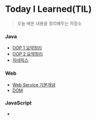 # Today I Learned(TIL)
>오늘 배운 내용을 정리해두는 저장소
### Java
  - [OOP 1 요약정리](https://github.com/ChaewonHan/TIL/blob/main/Java/OOP%201%20%EC%9A%94%EC%95%BD%EC%A0%95%EB%A6%AC.md)
  - [OOP 2 요약정리](https://github.com/ChaewonHan/TIL/blob/main/OOP%202%20%EC%9A%94%EC%95%BD%EC%A0%95%EB%A6%AC.md)
  - [지네릭스](https://github.com/ChaewonHan/TIL/blob/main/%EC%A7%80%EB%84%A4%EB%A6%AD%EC%8A%A4.md)
### Web
  - [Web Service 기본개념](https://github.com/ChaewonHan/TIL/blob/main/Web%20Service%20%EA%B8%B0%EB%B3%B8%EA%B0%9C%EB%85%90.md)
  - [DOM](https://github.com/ChaewonHan/TIL/blob/main/DOM.md)
### JavaScript
  - 

